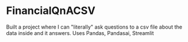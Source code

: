# FinancialQnACSV
Built a project where I can "literally" ask questions to a csv file about the data inside and it answers. Uses Pandas, Pandasai, Streamlit
